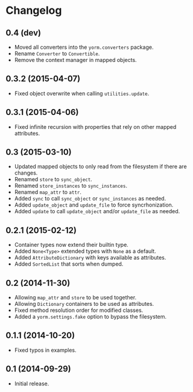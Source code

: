 Changelog
=========

0.4 (dev)
---------

- Moved all converters into the `yorm.converters` package.
- Rename `Converter` to `Convertible`.
- Remove the context manager in mapped objects.

0.3.2 (2015-04-07)
------------------

- Fixed object overwrite when calling `utilities.update`.

0.3.1 (2015-04-06)
------------------

- Fixed infinite recursion with properties that rely on other mapped attributes.

0.3 (2015-03-10)
----------------

- Updated mapped objects to only read from the filesystem if there are changes.
- Renamed `store` to `sync_object`.
- Renamed `store_instances` to `sync_instances`.
- Renamed `map_attr` to `attr`.
- Added `sync` to call `sync_object` or `sync_instances` as needed.
- Added `update_object` and `update_file` to force syncrhonization.
- Added `update` to call `update_object` and/or `update_file` as needed.

0.2.1 (2015-02-12)
------------------

- Container types now extend their builtin type.
- Added `None<Type>` extended types with `None` as a default.
- Added `AttributeDictionary` with keys available as attributes.
- Added `SortedList` that sorts when dumped.

0.2 (2014-11-30)
----------------

- Allowing `map_attr` and `store` to be used together.
- Allowing `Dictionary` containers to be used as attributes.
- Fixed method resolution order for modified classes.
- Added a `yorm.settings.fake` option to bypass the filesystem.

0.1.1 (2014-10-20)
------------------

- Fixed typos in examples.

0.1 (2014-09-29)
----------------

 - Initial release.
